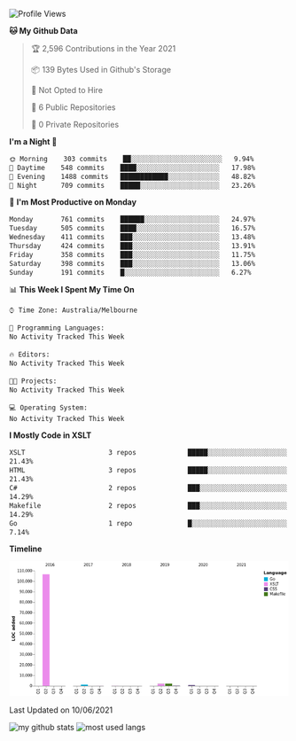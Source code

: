 <!--START_SECTION:waka-->
![Profile Views](http://img.shields.io/badge/Profile%20Views-0-blue)

**🐱 My Github Data** 

> 🏆 2,596 Contributions in the Year 2021
 > 
> 📦 139 Bytes Used in Github's Storage 
 > 
> 🚫 Not Opted to Hire
 > 
> 📜 6 Public Repositories 
 > 
> 🔑 0 Private Repositories  
 > 
**I'm a Night 🦉** 

```text
🌞 Morning    303 commits    ██░░░░░░░░░░░░░░░░░░░░░░░   9.94% 
🌆 Daytime    548 commits    ████░░░░░░░░░░░░░░░░░░░░░   17.98% 
🌃 Evening    1488 commits   ████████████░░░░░░░░░░░░░   48.82% 
🌙 Night      709 commits    █████░░░░░░░░░░░░░░░░░░░░   23.26%

```
📅 **I'm Most Productive on Monday** 

```text
Monday       761 commits    ██████░░░░░░░░░░░░░░░░░░░   24.97% 
Tuesday      505 commits    ████░░░░░░░░░░░░░░░░░░░░░   16.57% 
Wednesday    411 commits    ███░░░░░░░░░░░░░░░░░░░░░░   13.48% 
Thursday     424 commits    ███░░░░░░░░░░░░░░░░░░░░░░   13.91% 
Friday       358 commits    ███░░░░░░░░░░░░░░░░░░░░░░   11.75% 
Saturday     398 commits    ███░░░░░░░░░░░░░░░░░░░░░░   13.06% 
Sunday       191 commits    █░░░░░░░░░░░░░░░░░░░░░░░░   6.27%

```


📊 **This Week I Spent My Time On** 

```text
⌚︎ Time Zone: Australia/Melbourne

💬 Programming Languages: 
No Activity Tracked This Week

🔥 Editors: 
No Activity Tracked This Week

🐱‍💻 Projects: 
No Activity Tracked This Week

💻 Operating System: 
No Activity Tracked This Week

```

**I Mostly Code in XSLT** 

```text
XSLT                     3 repos             █████░░░░░░░░░░░░░░░░░░░░   21.43% 
HTML                     3 repos             █████░░░░░░░░░░░░░░░░░░░░   21.43% 
C#                       2 repos             ███░░░░░░░░░░░░░░░░░░░░░░   14.29% 
Makefile                 2 repos             ███░░░░░░░░░░░░░░░░░░░░░░   14.29% 
Go                       1 repo              █░░░░░░░░░░░░░░░░░░░░░░░░   7.14%

```


**Timeline**

![Chart not found](https://raw.githubusercontent.com/opoudjis/opoudjis/main/charts/bar_graph.png) 


 Last Updated on 10/06/2021
<!--END_SECTION:waka-->


![my github stats](https://github-readme-stats.vercel.app/api?username=opoudjis&show_icons=true&theme=tokyonight&line_height=27)
![most used langs](https://github-readme-stats.vercel.app/api/top-langs/?username=opoudjis&hide=css,html&theme=tokyonight)

<!--
**opoudjis/opoudjis** is a ✨ _special_ ✨ repository because its `README.md` (this file) appears on your GitHub profile.

Here are some ideas to get you started:

- 🔭 I’m currently working on ...
- 🌱 I’m currently learning ...
- 👯 I’m looking to collaborate on ...
- 🤔 I’m looking for help with ...
- 💬 Ask me about ...
- 📫 How to reach me: ...
- 😄 Pronouns: ...
- ⚡ Fun fact: ...
-->
